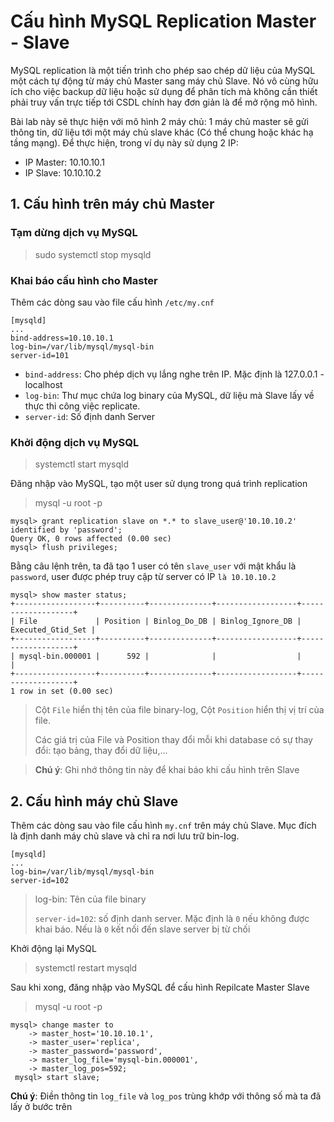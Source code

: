 # Cấu hình MySQL Replication Master - Slave

MySQL replication là một tiến trình cho phép sao chép dữ liệu của MySQL một cách tự động từ máy chủ Master sang máy chủ Slave. Nó vô cùng hữu ích cho việc backup dữ liệu hoặc sử dụng để phân tích mà không cần thiết phải truy vấn trực tiếp tới CSDL chính hay đơn giản là để mở rộng mô hình.

Bài lab này sẽ thực hiện với mô hình 2 máy chủ: 1 máy chủ master sẽ gửi thông tin, dữ liệu tới một máy chủ slave khác (Có thể chung hoặc khác hạ tầng mạng). Để thực hiện, trong ví dụ này sử dụng 2 IP:

- IP Master: 10.10.10.1
- IP Slave: 10.10.10.2

## 1. Cấu hình trên máy chủ Master

### Tạm dừng dịch vụ MySQL

> sudo systemctl stop mysqld

### Khai báo cấu hình cho Master

Thêm các dòng sau vào file cấu hình `/etc/my.cnf`

```
[mysqld]
...
bind-address=10.10.10.1
log-bin=/var/lib/mysql/mysql-bin
server-id=101
```

- `bind-address`: Cho phép dịch vụ lắng nghe trên IP. Mặc định là 127.0.0.1 - localhost
- `log-bin`: Thư mục chứa log binary của MySQL, dữ liệu mà Slave lấy về thực thi công việc replicate.
- `server-id`: Số định danh Server

### Khởi động dịch vụ MySQL

> systemctl start mysqld

Đăng nhập vào MySQL, tạo một user sử dụng trong quá trình replication

> mysql -u root -p
```
mysql> grant replication slave on *.* to slave_user@'10.10.10.2' identified by 'password';
Query OK, 0 rows affected (0.00 sec)
mysql> flush privileges;
```
Bằng câu lệnh trên, ta đã tạo 1 user có tên `slave_user` với mật khẩu là `password`, user được phép truy cập từ server có IP `là 10.10.10.2`

```
mysql> show master status;
+------------------+----------+--------------+------------------+-------------------+
| File             | Position | Binlog_Do_DB | Binlog_Ignore_DB | Executed_Gtid_Set |
+------------------+----------+--------------+------------------+-------------------+
| mysql-bin.000001 |      592 |              |                  |                   |
+------------------+----------+--------------+------------------+-------------------+
1 row in set (0.00 sec)
```

>Cột `File` hiển thị tên của file binary-log, Cột `Position` hiển thị vị trí của file.
>
>Các giá trị của File và Position thay đổi mỗi khi database có sự thay đổi: tạo bảng, thay đổi dữ liệu,...

> **Chú ý**: Ghi nhớ thông tin này để khai báo khi cấu hình trên Slave


## 2. Cấu hình máy chủ Slave

Thêm các dòng sau vào file cấu hình `my.cnf` trên máy chủ Slave. Mục đích là định danh máy chủ slave và chỉ ra nơi lưu trữ bin-log.

```
[mysqld]
...
log-bin=/var/lib/mysql/mysql-bin
server-id=102
```
>log-bin: Tên của file binary
>
>`server-id=102`: số định danh server. Mặc định là `0` nếu không được khai báo. Nếu là `0` kết nối đến slave server bị từ chối

Khởi động lại MySQL

> systemctl restart mysqld

Sau khi xong, đăng nhập vào MySQL để cấu hình Repilcate Master Slave
> mysql -u root -p
```
mysql> change master to
    -> master_host='10.10.10.1',
    -> master_user='replica',
    -> master_password='password',
    -> master_log_file='mysql-bin.000001',
    -> master_log_pos=592;
 mysql> start slave;
 ```

**Chú ý**: Điền thông tin `log_file` và `log_pos` trùng khớp với thông số mà ta đã lấy ở bước trên
